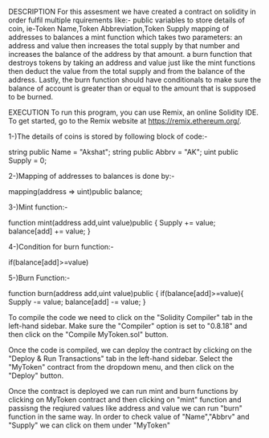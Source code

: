 DESCRIPTION 
For this assesment we have created a contract on solidity in order fulfil multiple rquirements like:-
public variables to store details of coin, ie-Token Name,Token Abbreviation,Token Supply
mapping of addresses to balances 
a mint function which takes two parameters: an address and value then increases the total supply by that number and increases the balance of the address by that amount.
a burn function that destroys tokens by taking an address and value just like the mint functions then deduct the value from the total supply and from the balance of the address.
Lastly, the burn function should have conditionals to make sure the balance of account is greater than or equal to the amount that is supposed to be burned.

EXECUTION
To run this program, you can use Remix, an online Solidity IDE. To get started, go to the Remix website at https://remix.ethereum.org/.

1-)The details of coins is stored by following block of code:-

string public Name = "Akshat";
string public Abbrv = "AK";
uint public Supply = 0;

2-)Mapping of addresses to balances is done by:-

mapping(address => uint)public balance;

3-)Mint function:-

function mint(address add,uint value)public {
        Supply += value;
        balance[add] += value;
    }

4-)Condition for burn function:-

 if(balance[add]>=value)

 5-)Burn Function:-

 function burn(address add,uint value)public {
      if(balance[add]>=value){
        Supply -= value;
        balance[add] -= value;
      }

To compile the code we need to click on the "Solidity Compiler" tab in the left-hand sidebar. Make sure the "Compiler" option is set to "0.8.18" and then click on the "Compile MyToken.sol" button.

Once the code is compiled, we can deploy the contract by clicking on the "Deploy & Run Transactions" tab in the left-hand sidebar. Select the "MyToken" contract from the dropdown menu, and then click on the "Deploy" button.

Once the contract is deployed we can run mint and burn functions by clicking on MyToken contract and then clicking on "mint" function and passisng the reqiured values like address and value we can run "burn" function in the same way. In order to check value of "Name","Abbrv" and "Supply" we can click on them under "MyToken"
